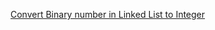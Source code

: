 
[Convert Binary number in Linked List to Integer](https://leetcode.com/problems/convert-binary-number-in-a-linked-list-to-integer/description)
